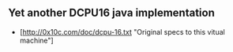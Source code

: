 ## Yet another DCPU16 java implementation

* [http://0x10c.com/doc/dcpu-16.txt "Original specs to this vitual machine"]